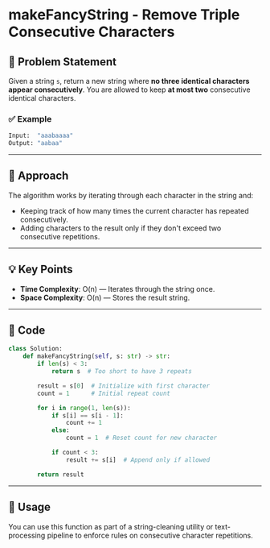 # makeFancyString - Remove Triple Consecutive Characters

## 📘 Problem Statement

Given a string `s`, return a new string where **no three identical characters appear consecutively**. You are allowed to keep **at most two** consecutive identical characters.

### ✅ Example
```python
Input:  "aaabaaaa"
Output: "aabaa"
```

---

## 🧠 Approach

The algorithm works by iterating through each character in the string and:
- Keeping track of how many times the current character has repeated consecutively.
- Adding characters to the result only if they don't exceed two consecutive repetitions.

---

## 💡 Key Points

- **Time Complexity**: O(n) — Iterates through the string once.
- **Space Complexity**: O(n) — Stores the result string.

---

## 📄 Code

```python
class Solution:
    def makeFancyString(self, s: str) -> str:
        if len(s) < 3:
            return s  # Too short to have 3 repeats

        result = s[0]  # Initialize with first character
        count = 1      # Initial repeat count

        for i in range(1, len(s)):
            if s[i] == s[i - 1]:
                count += 1
            else:
                count = 1  # Reset count for new character

            if count < 3:
                result += s[i]  # Append only if allowed

        return result
```

---

## 📂 Usage

You can use this function as part of a string-cleaning utility or text-processing pipeline to enforce rules on consecutive character repetitions.
